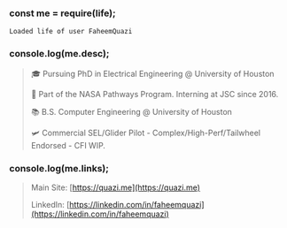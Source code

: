### const me = require(life);
```
Loaded life of user FaheemQuazi
```
### console.log(me.desc);

> 🎓 Pursuing PhD in Electrical Engineering @ University of Houston
> 
> 🚀 Part of the NASA Pathways Program. Interning at JSC since 2016.
> 
> 📚 B.S. Computer Engineering @ University of Houston
> 
> 🛩️ Commercial SEL/Glider Pilot - Complex/High-Perf/Tailwheel Endorsed - CFI WIP.

### console.log(me.links);

> Main Site: [https://quazi.me](https://quazi.me)
>
> LinkedIn: [https://linkedin.com/in/faheemquazi](https://linkedin.com/in/faheemquazi) 
